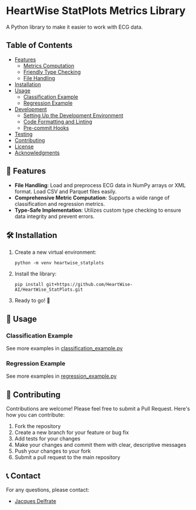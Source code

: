 # HeartWise StatPlots Metrics Library

A Python library to make it easier to work with ECG data.

## Table of Contents

- [Features](#features)
  - [Metrics Computation](#metrics-computation)
  - [Friendly Type Checking](#friendly-type-checking)
  - [File Handling](#file-handling)
- [Installation](#installation)
- [Usage](#usage)
  - [Classification Example](#classification-example)
  - [Regression Example](#regression-example)
- [Development](#development)
  - [Setting Up the Development Environment](#setting-up-the-development-environment)
  - [Code Formatting and Linting](#code-formatting-and-linting)
  - [Pre-commit Hooks](#pre-commit-hooks)
- [Testing](#testing)
- [Contributing](#contributing)
- [License](#license)
- [Acknowledgments](#acknowledgments)

## 🚀 Features

- **File Handling**: Load and preprocess ECG data in NumPy arrays or XML format. Load CSV and Parquet files easily.
- **Comprehensive Metric Computation**: Supports a wide range of classification and regression metrics.
- **Type-Safe Implementation**: Utilizes custom type checking to ensure data integrity and prevent errors.

## 🛠️ Installation

1. Create a new virtual environment:
   ```
   python -m venv heartwise_statplots
   ```

2. Install the library:
   ```
   pip install git+https://github.com/HeartWise-AI/HeartWise_StatPlots.git
   ```

3. Ready to go! 🚀

## 📄 Usage

### Classification Example

See more examples in [classification_example.py](heartwise_statplots/metrics/examples/classification_example.py)

### Regression Example

See more examples in [regression_example.py](heartwise_statplots/metrics/examples/regression_example.py)

## 🤝 Contributing

Contributions are welcome! Please feel free to submit a Pull Request. Here's how you can contribute:

1. Fork the repository
2. Create a new branch for your feature or bug fix
3. Add tests for your changes
4. Make your changes and commit them with clear, descriptive messages
5. Push your changes to your fork
6. Submit a pull request to the main repository

## 📞 Contact

For any questions, please contact:

- [Jacques Delfrate](mailto:jacques.delfrate@heartwise.ai)
